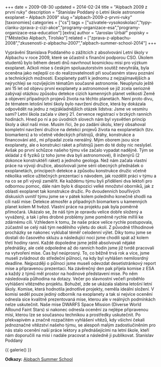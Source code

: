 +++
date = 2009-08-30
updated = 2014-02-24
title = "Alpbach 2009 z první ruky"
description = "Stanislav Poddaný o Letní škole astronomie exoplanet – Alpbach 2009"
slug ="alpbach-2009-z-prvni-ruky"
[taxonomies]
categories = ["cs"]
tags = ["uzivatele-vysokoskolaci","typy-clanku-zprava-z-cizi-akce","programy-organizace-esa","programy-organizace-esa-education"]
[extra]
author = "Jaroslav Urbář"
popisky = ["Městečko Alpbach, Tirolsko"]
related = ["zprava-z-alpbachu-2008","zkusenosti-z-alpbachu-2007","alpbach-summer-school-2014"]
+++

Vyprávění Stanislava Poddaného o zážitcích z absolvování Letní školy v Alpbachu v roce 2009, které se účastnil s finanční podporou CSO. Úkolem studentů bylo během deseti dnů navrhnout kosmickou misi pro výzkum exoplanet. Ačkoli mise s českým spoluautorstvím soutěž nevyhrála, byla oceněna jako nejlepší co do realizovatelnosti při současném stavu poznání a technických možností. Exoplanety patří k jednomu z nejzajímavějších a nejrychleji se rozvíjejícím tématům současné astronomie. Neuplynulo ještě ani 15 let od objevu první exoplanety a astronomové se již zcela seriozně zabývají otázkou způsobu detekce cizích kamenných planet velikosti Země a objevení případných projevů života na těchto planetách. Není proto divu, že tématem letošní letní školy bylo navržení družice, která by dokázala odpovědět na jednu z nejzákladnějších otázek lidstva: Jsme ve vesmíru sami? Letní škola začala v úterý 21. července registrací v brzkých ranních hodinách. Hned po ní a po úvodních slovech nám byl vysvětlen princip školy a úkol naší mise. Musím říci, že po zadání úkolu, který obsahoval kompletní navržení družice na detekci projevů života na exoplanetách (tzv. biomarkers) a to včetně vědeckých přístrojů, dráhy, konstrukce a financování atd., mi připadal zcela nereálný. Mým oborem jsou sice exoplanety, ale o konstrukci raket a přístrojů jsem do té doby nic neslyšel. Avšak po první schůzce našeho týmu vše začalo vypadat nadějně. Tým se skládal z 6 fyziků (z toho jsme dva byli astronomové), 8 inženýrů (2 dokonce konstruktéři raket) a jednoho geologa. Než nám začala vlastní práce na vývoji družice, absolvovali jsme sérii obecných přednášek o exoplanetách, principech detekce a způsobu konstrukce družic včetně několika velice užitečných prezentací s návodem, jak rozdělit práci v týmu a na co se při vývoji zaměřit. Ke každému týmu byli přiděleni dva lektoři pro odbornou pomoc, dále nám bylo k dispozici velké množství oborníků, jak z oblasti exoplanet tak konstrukce družic. Po dvoudenních bouřlivých diskusích uvnitř týmu jsme se v pátek kolem poledního konečně shodli na cíli naší mise: Detekce atmosfér a případných biomarkers u kamenných planet kolem M hvězd. Vlastní práce na projektu pak byla poměrně přímočará. Ukázalo se, že náš tým je opravdu velice dobře složený a vyvážený, a tak i přes drobné problémy jsme poměrně rychle mířili ke zdárnému cíli. Vzhledem k tomu, že naše práce velice rychle postupovala, zúčastnil se celý náš tým nedělního výletu do okolí. Z původně tříhodinové procházky se nakonec vyklubal téměř celodenní výlet. Díky tomu jsme se dostali do časového skluzu a následující noci jsme chodili spát až kolem třetí hodiny ranní. Každé dopoledne jsme ještě absolvovali nějaké přednášky, ale celé odpoledne až do ranních hodin jsme již tvrdě pracovali na vytvoření mise. Čas byl neúprosný. To, co běžně trvá rok a více, jsme museli zvládnout do středeční půlnoci, na kdy byl vyhlášen nemilosrdný deadline. Nejpozději o půlnoci jsme museli odevzdat desetistránkový report mise a připravenou prezentaci. Na závěrečný den pak přijela komise z ESA a každý z týmů měl prostor na hodinové představení mise. Po něm následovala půlhodina na dotazy. Večer po slavnostní večeři proběhlo vyhlášení vítězného projektu. Bohužel, zde se ukázala slabina letošní letní školy. Komise, která hodnotila jednotlivé projekty, neměla ideální složení. V komisi seděl pouze jediný odborník na exoplanety a tak si nejvíce ocenění odnesla sice kvalitně prezentovaná mise, kterou ale v reálných podmínkách nelze uskutečnit. Naše mise DWARFS Space Mission (Diverse World ARound Faint Stars) si nakonec odnesla ocenění za nejlépe připravenou misi, kterou lze se současnou technikou a prostředky uskutečnit. Po překvapivém a značně rozpačitém vyhlášení vítězů, kdy všichni čekali jednoznačné vítězství našeho týmu, se alespoň malým zadostiučiněním pro nás stalo ocenění naší práce lektory a přednášejícími na letní škole, kteří nám doporučili na misi i nadále pracovat a následně ji publikovat. Stanislav Poddaný

{{ galerie() }}

**Odkazy:**
[Alpbach Summer School]

[Alpbach Summer School]: http://www.summerschoolalpbach.at/
